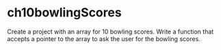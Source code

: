 # ch10bowlingScores
Create a project with an array for 10 bowling scores. Write a function that accepts a pointer to the array to ask the user for the bowling scores. 
